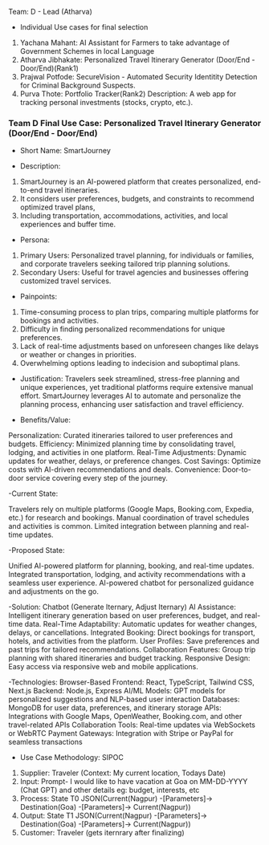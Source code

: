 Team: D - Lead (Atharva)
- Individual Use cases for final selection
1. Yachana Mahant: AI Assistant for Farmers to take advantage of Government Schemes in local Language
2. Atharva Jibhakate: Personalized Travel Itinerary Generator (Door/End - Door/End)(Rank1)
3. Prajwal Potfode: SecureVision - Automated Security Identitity Detection for Criminal Background Suspects.
4. Purva Thote: Portfolio Tracker(Rank2)
Description: A web app for tracking personal investments (stocks, crypto, etc.).

### Team D Final Use Case:  Personalized Travel Itinerary Generator (Door/End - Door/End)

- Short Name: SmartJourney

- Description:
1. SmartJourney is an AI-powered platform that creates personalized, end-to-end travel itineraries.
2. It considers user preferences, budgets, and constraints to recommend optimized travel plans,
3. Including transportation, accommodations, activities, and local experiences and buffer time.

- Persona:
1. Primary Users: Personalized travel planning, for individuals or families, and corporate travelers seeking tailored trip planning solutions.
2. Secondary Users: Useful for travel agencies and businesses offering customized travel services.

- Painpoints:
1. Time-consuming process to plan trips, comparing multiple platforms for bookings and activities.
2. Difficulty in finding personalized recommendations for unique preferences.
3. Lack of real-time adjustments based on unforeseen changes like delays or weather or changes in priorities.
4. Overwhelming options leading to indecision and suboptimal plans.

- Justification:
Travelers seek streamlined, stress-free planning and unique experiences, yet traditional platforms require extensive manual effort. SmartJourney leverages AI to automate and personalize the planning process, enhancing user satisfaction and travel efficiency.

- Benefits/Value:

Personalization: Curated itineraries tailored to user preferences and budgets.
Efficiency: Minimized planning time by consolidating travel, lodging, and activities in one platform.
Real-Time Adjustments: Dynamic updates for weather, delays, or preference changes.
Cost Savings: Optimize costs with AI-driven recommendations and deals.
Convenience: Door-to-door service covering every step of the journey.

-Current State:

Travelers rely on multiple platforms (Google Maps, Booking.com, Expedia, etc.) for research and bookings.
Manual coordination of travel schedules and activities is common.
Limited integration between planning and real-time updates.

-Proposed State:

Unified AI-powered platform for planning, booking, and real-time updates.
Integrated transportation, lodging, and activity recommendations with a seamless user experience.
AI-powered chatbot for personalized guidance and adjustments on the go.

-Solution: Chatbot (Generate Iternary, Adjust Iternary)
AI Assistance: Intelligent itinerary generation based on user preferences, budget, and real-time data.
Real-Time Adaptability: Automatic updates for weather changes, delays, or cancellations.
Integrated Booking: Direct bookings for transport, hotels, and activities from the platform.
User Profiles: Save preferences and past trips for tailored recommendations.
Collaboration Features: Group trip planning with shared itineraries and budget tracking.
Responsive Design: Easy access via responsive web and mobile applications.

-Technologies:
Browser-Based Frontend: React, TypeScript, Tailwind CSS, Next.js
Backend: Node.js, Express
AI/ML Models: GPT models for personalized suggestions and NLP-based user interaction
Databases: MongoDB for user data, preferences, and itinerary storage
APIs: Integrations with Google Maps, OpenWeather, Booking.com, and other travel-related APIs
Collaboration Tools: Real-time updates via WebSockets or WebRTC
Payment Gateways: Integration with Stripe or PayPal for seamless transactions

- Use Case Methodology: SIPOC
1. Supplier: Traveler  (Context: My current location, Todays Date)
2. Input: Prompt- I would like to have vacation at Goa on MM-DD-YYYY (Chat GPT) and other details eg: budget, interests, etc
3. Process: State T0 JSON(Current(Nagpur) -[Parameters]-> Destination(Goa) -[Parameters]-> Current(Nagpur))
4. Output:  State T1 JSON(Current(Nagpur) -[Parameters]-> Destination(Goa) -[Parameters]-> Current(Nagpur))
5. Customer: Traveler (gets iternrary after finalizing) 

